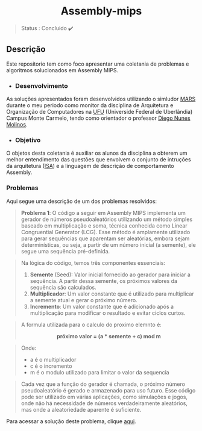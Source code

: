 <h1 align="center"> Assembly-mips </h1>

 > Status : Concluido ✔️

 ## Descrição
   Este repositorio tem como foco apresentar uma coletania de problemas e algoritmos solucionados em Assembly MIPS. 
   
  - ### Desenvolvimento
   As soluções apresentados foram desenvolvidos utilizando o simludor [MARS](https://courses.missouristate.edu/KenVollmar/mars/) durante o meu periodo como monitor da disciplina de Arquitetura e Organização de Computadores na [UFU](https://www.ufu.br) (Universide Federal de Uberlândia) Campus Monte Carmelo, tendo como orientador o professor [Diego Nunes Molinos](http://lattes.cnpq.br/2451163675391898).
   
  - ### Objetivo
   O objetos desta coletania é auxiliar os alunos da disciplina a obterem um melhor entendimento das questões que envolvem o conjunto de intruções da arquitetura ([ISA](https://www.cs.cmu.edu/afs/cs/academic/class/15740-f97/public/doc/mips-isa.pdf)) e a linguagem de descrição de comportamento Assembly. 

### Problemas
Aqui segue uma descrição de um dos problemas resolvidos:

> **Problema 1**: O código a seguir em Assembly MIPS implementa um gerador de números pseudoaleatórios utilizando um método simples baseado em multiplicação e soma, técnica conhecida como Linear Congruential Generator (LCG). Esse método é amplamente utilizado para gerar sequências que aparentam ser aleatórias, embora sejam determinísticas, ou seja, a partir de um número inicial (a semente), ele segue uma sequência pré-definida.

> Na lógica do código, temos três componentes essenciais:
> 1. **Semente** (Seed): Valor inicial fornecido ao gerador para iniciar a sequência. A partir dessa semente, os próximos valores da sequência são calculados.
> 2. **Multiplicador**: Um valor constante que é utilizado para multiplicar a semente atual e gerar o próximo número.
> 3. **Incremento**: Um valor constante que é adicionado após a multiplicação para modificar o resultado e evitar ciclos curtos.

> A formula utilizada para o calculo do proximo elemnto é: <br>
> <p align="center"><strong>próximo valor = (a * semente + c) mod m</strong></p>

> Onde:
> + a é o multiplicador
> + c é o incremento
> + m é o modulo utilizado para limitar o valor da sequencia

>   Cada vez que a função do gerador é chamada, o próximo número pseudoaleatório é gerado e armazenado para uso futuro. Esse código pode ser utilizado em várias aplicações, como simulações e jogos, onde não há necessidade de números verdadeiramente aleatórios, mas onde a aleatoriedade aparente é suficiente.


Para acessar a solução deste problema, clique [aqui](https://github.com/RvXp/Assembly-mips/blob/main/pseudoaleatorios.asm).
